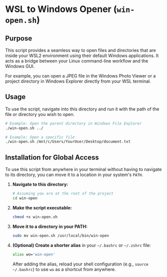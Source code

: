 # WSL to Windows Opener (`win-open.sh`)

## Purpose

This script provides a seamless way to open files and directories that are inside your WSL2 environment using their default Windows applications. It acts as a bridge between your Linux command-line workflow and the Windows GUI.

For example, you can open a JPEG file in the Windows Photo Viewer or a project directory in Windows Explorer directly from your WSL terminal.

## Usage

To use the script, navigate into this directory and run it with the path of the file or directory you wish to open.

```bash
# Example: Open the parent directory in Windows File Explorer
./win-open.sh ../

# Example: Open a specific file
./win-open.sh /mnt/c/Users/YourUser/Desktop/document.txt
```

## Installation for Global Access

To use this script from anywhere in your terminal without having to navigate to its directory, you can move it to a location in your system's `PATH`.

1.  **Navigate to this directory:**

    ```bash
    # Assuming you are at the root of the project
    cd win-open
    ```

2.  **Make the script executable:**

    ```bash
    chmod +x win-open.sh
    ```

3.  **Move it to a directory in your PATH:**

    ```bash
    sudo mv win-open.sh /usr/local/bin/win-open
    ```

4.  **(Optional) Create a shorter alias** in your `~/.bashrc` or `~/.zshrc` file:

    ```bash
    alias wo='win-open'
    ```
    After adding the alias, reload your shell configuration (e.g., `source ~/.bashrc`) to use `wo` as a shortcut from anywhere.
